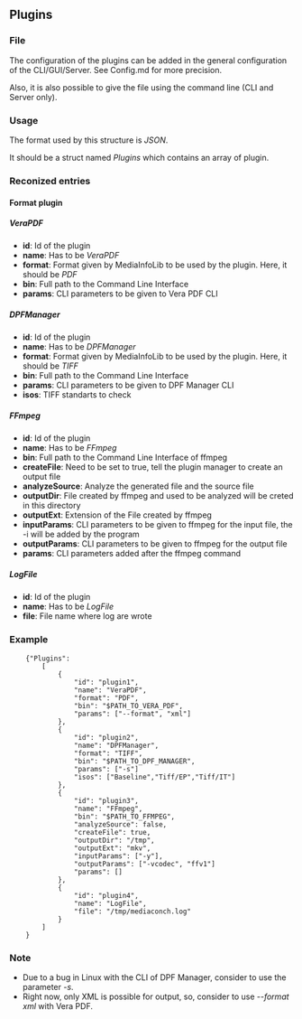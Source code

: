 ## Plugins

### File

The configuration of the plugins can be added in the general configuration of the CLI/GUI/Server.
See Config.md for more precision.

Also, it is also possible to give the file using the command line (CLI and Server only).


### Usage

The format used by this structure is *JSON*.

It should be a struct named *Plugins* which contains an array of plugin.


### Reconized entries

#### Format plugin

##### VeraPDF

* **id**:     Id of the plugin
* **name**:   Has to be *VeraPDF*
* **format**: Format given by MediaInfoLib to be used by the plugin. Here, it should be *PDF*
* **bin**:    Full path to the Command Line Interface
* **params**: CLI parameters to be given to Vera PDF CLI

##### DPFManager

* **id**:     Id of the plugin
* **name**:   Has to be *DPFManager*
* **format**: Format given by MediaInfoLib to be used by the plugin. Here, it should be *TIFF*
* **bin**:    Full path to the Command Line Interface
* **params**: CLI parameters to be given to DPF Manager CLI
* **isos**:   TIFF standarts to check

##### FFmpeg

* **id**:            Id of the plugin
* **name**:          Has to be *FFmpeg*
* **bin**:           Full path to the Command Line Interface of ffmpeg
* **createFile**:    Need to be set to true, tell the plugin manager to create an output file
* **analyzeSource**: Analyze the generated file and the source file
* **outputDir**:     File created by ffmpeg and used to be analyzed will be creted in this directory
* **outputExt**:     Extension of the File created by ffmpeg
* **inputParams**:   CLI parameters to be given to ffmpeg for the input file, the -i will be added by the program
* **outputParams**:  CLI parameters to be given to ffmpeg for the output file
* **params**:        CLI parameters added after the ffmpeg command

##### LogFile

* **id**:   Id of the plugin
* **name**: Has to be *LogFile*
* **file**: File name where log are wrote

### Example

```
    {"Plugins":
        [
            {
                "id": "plugin1",
                "name": "VeraPDF",
                "format": "PDF",
                "bin": "$PATH_TO_VERA_PDF",
                "params": ["--format", "xml"]
            },
            {
                "id": "plugin2",
                "name": "DPFManager",
                "format": "TIFF",
                "bin": "$PATH_TO_DPF_MANAGER",
                "params": ["-s"]
                "isos": ["Baseline","Tiff/EP","Tiff/IT"]
            },
            {
                "id": "plugin3",
                "name": "FFmpeg",
                "bin": "$PATH_TO_FFMPEG",
                "analyzeSource": false,
                "createFile": true,
                "outputDir": "/tmp",
                "outputExt": "mkv",
                "inputParams": ["-y"],
                "outputParams": ["-vcodec", "ffv1"]
                "params": []
            },
            {
                "id": "plugin4",
                "name": "LogFile",
                "file": "/tmp/mediaconch.log"
            }
        ]
    }
```

### Note

* Due to a bug in Linux with the CLI of DPF Manager, consider to use the parameter *-s*.
* Right now, only XML is possible for output, so, consider to use *--format xml* with Vera PDF.
